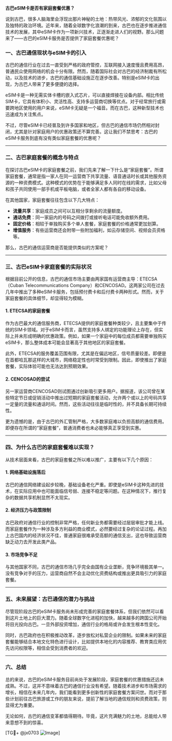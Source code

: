 **古巴eSIM卡是否有家庭套餐优惠？**

说到古巴，很多人脑海里会浮现出那片神秘的土地：热带风光、浓郁的文化氛围以及独特的政治环境。近年来，随着全球数字化浪潮的到来，古巴也在逐步推进通信技术的发展，其中eSIM卡作为一项新兴技术，正逐渐走进人们的视野。那么问题来了——古巴的eSIM卡服务是否提供了家庭套餐优惠呢？

### 一、古巴通信现状与eSIM卡的引入

古巴的通信行业在过去一直受到严格的政府管控，互联网接入速度慢且费用高昂，普通民众使用网络的机会十分有限。然而，随着国际社会对古巴的经济制裁有所松动，以及技术的进步，古巴的通信基础设施正在逐步改善。特别是eSIM卡的出现，为古巴人带来了更多便捷的选择。

eSIM卡是一种无需实体卡槽的嵌入式芯片，可以直接焊接在设备内部。相比传统SIM卡，它具有体积小、灵活性高、支持多运营商切换等优点。对于经常旅行或需要跨地区使用的用户来说，eSIM卡无疑是一个福音。而在古巴，这种新型技术也迅速成为关注焦点。

不过，尽管eSIM卡已经普及到许多国家和地区，但古巴的通信市场仍然相对封闭，尤其是针对家庭用户的优惠政策还不算完善。这让我们不禁思考：古巴的eSIM卡服务到底有没有类似家庭套餐的优惠呢？

---

### 二、古巴家庭套餐的概念与特点

在探讨古巴eSIM卡的家庭套餐之前，我们先来了解一下什么是“家庭套餐”。所谓家庭套餐，通常是指一家人在同一运营商下共享流量、语音通话时长或其他服务资源的一种资费模式。这种模式的优势在于能够满足多人同时在线的需求，比如父母和孩子共同使用一部手机或平板电脑，或者全家人都有各自的移动设备。

在其他国家，家庭套餐往往包含以下几大特点：
- **流量共享**：家庭成员之间可以互相分享剩余的流量额度。
- **通话免费**：同一家庭内的号码之间拨打或接听电话可能免收额外费用。
- **固定价格**：相较于单独购买多个单人套餐，家庭套餐的价格通常更加划算。
- **增值服务**：有些运营商还会附带一些附加福利，如云存储空间、视频会员资格等。

那么，古巴的通信运营商是否能提供类似的方案呢？

---

### 三、古巴eSIM卡家庭套餐的实际状况

根据目前公开的信息，古巴的通信市场主要由两家国有运营商主导：ETECSA（Cuban Telecommunications Company）和CENCOSAD。这两家公司在过去几年中推出了多种eSIM卡服务，包括预付费卡和后付费卡两种形式。然而，关于家庭套餐的具体细节，却显得较为模糊。

#### 1. **ETECSA的家庭套餐**
作为古巴最大的通信服务商，ETECSA提供的家庭套餐种类较少，且主要集中于传统的SIM卡领域。对于eSIM卡而言，虽然支持多人绑定的功能理论上存在，但实际上并未形成明确的优惠政策。例如，如果一个家庭中的每位成员都需要单独购买eSIM卡，那么整体成本可能会显著高于其他地区的家庭套餐。

此外，ETECSA的服务覆盖范围有限，尤其是在偏远地区，信号质量较差。即便是在首都哈瓦那这样的大城市，网络稳定性也时常受到限制。因此，即使推出了家庭套餐，实际体验可能也无法达到预期效果。

#### 2. **CENCOSAD的尝试**
另一家运营商CENCOSAD则试图通过创新吸引更多用户。据报道，该公司曾在某些特定节日或促销活动中推出过短期的家庭套餐活动，允许两个或以上的号码共享一定量的流量和通话时间。然而，这些活动往往是临时性的，并不具备长期可持续性。

更为遗憾的是，由于古巴的外汇管制严格，大多数家庭难以负担高额的通信费用。即便存在所谓的“家庭套餐”，普通消费者也未必能够真正享受到实惠。

---

### 四、为什么古巴的家庭套餐难以实现？

从技术层面来看，古巴的家庭套餐之所以难以推广，主要有以下几个原因：

#### 1. **网络基础设施落后**
古巴的通信网络建设起步较晚，基础设备老化严重。即使是eSIM卡这种先进的技术，在实际应用中也可能面临信号弱、连接不稳定等问题。在这种情况下，推行复杂的数据共享机制显然不太现实。

#### 2. **经济压力与政策限制**
古巴政府对通信行业的控制非常严格，任何新业务都需要经过层层审批才能上线。而家庭套餐作为一种涉及多方利益的商业模式，必然要经过复杂的论证过程。再加上古巴国内的经济状况不佳，普通家庭很难承受高额的通信支出，这也导致运营商缺乏动力去开发此类产品。

#### 3. **市场竞争不足**
与其他国家不同，古巴的通信市场几乎完全由国有企业垄断，竞争环境极其单一。没有竞争对手的压力，运营商自然不会主动优化资费结构或推出更具吸引力的家庭套餐。

---

### 五、未来展望：古巴通信的潜力与挑战

尽管现阶段古巴的eSIM卡服务尚未形成完善的家庭套餐体系，但我们依然可以看到这片土地上的巨大潜力。随着全球数字化进程的加快，越来越多的跨国公司开始将目光投向古巴。一旦外部投资增加，通信行业的格局或许会发生根本性变化。

同时，古巴政府也在积极推动改革，逐步放松对私营企业的限制。如果未来的家庭套餐能够结合本地文化特色进行设计，比如提供本地化的内容推荐、教育类应用优先访问权限等，相信会受到消费者的欢迎。

---

### 六、总结

总的来说，古巴的eSIM卡服务目前尚处于发展阶段，家庭套餐的优惠措施还远未成熟。不过，这并不意味着古巴的通信行业没有希望。随着技术进步和市场需求的增长，相信在未来几年内，我们能看到更多创新性的家庭套餐方案问世。而对于那些计划前往古巴旅游或工作的朋友来说，提前了解当地的通信规则和资费政策，则显得尤为重要。

无论如何，古巴的通信变革都值得期待。毕竟，这片充满魅力的土地，总能给人带来意想不到的惊喜。

[TG💪+ @jx0703 ![Image](https://github.com/user-attachments/assets/dbca1d08-cadb-493c-b0ec-ad6f7a83f270)]
